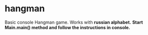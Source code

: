 # hangman
Basic console Hangman game. Works with **russian alphabet.**
**Start Main.main() method and follow the instructions in console.**
